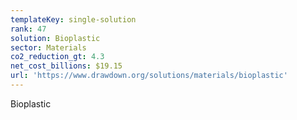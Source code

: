 ```yaml
---
templateKey: single-solution
rank: 47
solution: Bioplastic
sector: Materials
co2_reduction_gt: 4.3
net_cost_billions: $19.15
url: 'https://www.drawdown.org/solutions/materials/bioplastic'
---
```


Bioplastic